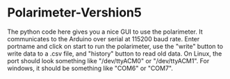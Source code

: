 # Polarimeter-Vershion5

The python code here gives you a nice GUI to use the polarimeter. It communicates to the Arduino over serial at 115200 baud rate. 
Enter portname and click on start to run the polarimeter, use the "write" button to write data to a .csv file, and "history" button to read old data.
On Linux, the port should look something like "/dev/ttyACM0" or "/dev/ttyACM1". For windows, it should be something like "COM6" or "COM7".
